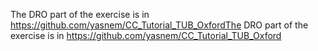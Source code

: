 The DRO part of the exercise is in https://github.com/yasnem/CC_Tutorial_TUB_OxfordThe DRO part of the exercise is in https://github.com/yasnem/CC_Tutorial_TUB_Oxford
